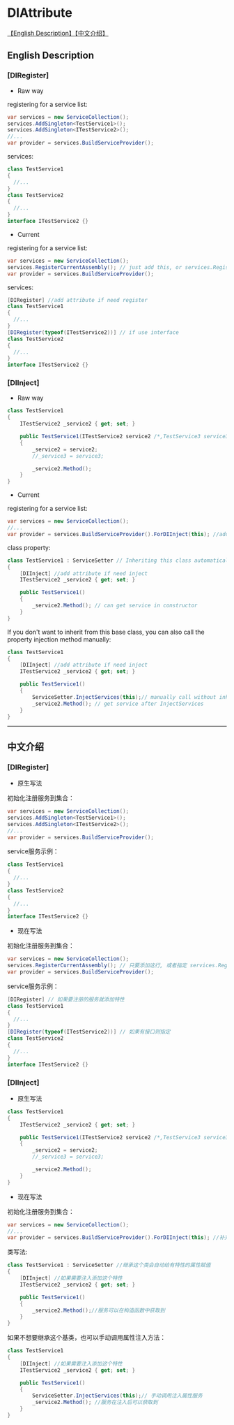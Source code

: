 # DIAttribute

[【English Description】]((https://github.com/tp1415926535/DIAttribute/master?##english-description))[【中文介绍】](https://github.com/tp1415926535/DIAttribute/master?#%E4%B8%AD%E6%96%87%E4%BB%8B%E7%BB%8D)

## English Description
### [DIRegister]
* Raw way

registering for a service list:
```C#
var services = new ServiceCollection();
services.AddSingleton<TestService1>();
services.AddSingleton<ITestService2>();
//...
var provider = services.BuildServiceProvider();
```
services:
```C#
class TestService1
{
  //...
}
class TestService2
{
  //...
}
interface ITestService2 {}
```
* Current

registering for a service list:
```C#
var services = new ServiceCollection();
services.RegisterCurrentAssembly(); // just add this, or services.RegisterAssembly(assmbly);
var provider = services.BuildServiceProvider();
```
services:
```C#
[DIRegister] //add attribute if need register
class TestService1
{
  //...
}
[DIRegister(typeof(ITestService2))] // if use interface
class TestService2
{
  //...
}
interface ITestService2 {}
```
### [DIInject]
* Raw way
```C#
class TestService1
{
    ITestService2 _service2 { get; set; }

    public TestService1(ITestService2 service2 /*,TestService3 service3...*/)
    {
        _service2 = service2;
        //_service3 = service3;

        _service2.Method();
    }
}
```
* Current

registering for a service list:
```C#
var services = new ServiceCollection();
//...
var provider = services.BuildServiceProvider().ForDIInject(this); //add method
```
class property:
```C#
class TestService1 : ServiceSetter // Inheriting this class automatically injects property values
{
    [DIInject] //add attribute if need inject
    ITestService2 _service2 { get; set; }

    public TestService1()
    {
        _service2.Method(); // can get service in constructor
    }
}
```
If you don't want to inherit from this base class, you can also call the property injection method manually:
```C#
class TestService1
{
    [DIInject] //add attribute if need inject
    ITestService2 _service2 { get; set; }

    public TestService1()
    {
        ServiceSetter.InjectServices(this);// manually call without inherit class
        _service2.Method(); // get service after InjectServices
    }
}
```

-------------
## 中文介绍
### [DIRegister]
* 原生写法

初始化注册服务到集合：
```C#
var services = new ServiceCollection();
services.AddSingleton<TestService1>();
services.AddSingleton<ITestService2>();
//...
var provider = services.BuildServiceProvider();
```
service服务示例：
```C#
class TestService1
{
  //...
}
class TestService2
{
  //...
}
interface ITestService2 {}
```
* 现在写法

初始化注册服务到集合：
```C#
var services = new ServiceCollection();
services.RegisterCurrentAssembly(); // 只要添加这行, 或者指定 services.RegisterAssembly(assmbly);
var provider = services.BuildServiceProvider();
```
service服务示例：
```C#
[DIRegister] // 如果要注册的服务就添加特性
class TestService1
{
  //...
}
[DIRegister(typeof(ITestService2))] // 如果有接口则指定
class TestService2
{
  //...
}
interface ITestService2 {}
```
### [DIInject]
* 原生写法
```C#
class TestService1
{
    ITestService2 _service2 { get; set; }

    public TestService1(ITestService2 service2 /*,TestService3 service3...*/)
    {
        _service2 = service2;
        //_service3 = service3;

        _service2.Method();
    }
}
```
* 现在写法

初始化注册服务到集合：
```C#
var services = new ServiceCollection();
//...
var provider = services.BuildServiceProvider().ForDIInject(this); //补充调用方法用于后续注入获取
```
类写法:
```C#
class TestService1 : ServiceSetter //继承这个类会自动给有特性的属性赋值
{
    [DIInject] //如果需要注入添加这个特性
    ITestService2 _service2 { get; set; }

    public TestService1()
    {
        _service2.Method();//服务可以在构造函数中获取到
    }
}
```
如果不想要继承这个基类，也可以手动调用属性注入方法：
```C#
class TestService1
{
    [DIInject] //如果需要注入添加这个特性
    ITestService2 _service2 { get; set; }

    public TestService1()
    {
        ServiceSetter.InjectServices(this);// 手动调用注入属性服务
        _service2.Method(); //服务在注入后可以获取到
    }
}
```
